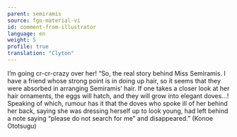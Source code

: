 ```yaml
---
parent: semiramis
source: fgo-material-vi
id: comment-from-illustrator
language: en
weight: 5
profile: true
translation: "Clyton"
---
```


I’m going cr-cr-crazy over her! “So, the real story behind Miss Semiramis. I have a friend whose strong point is in doing up hair, so it seems that they were absorbed in arranging Semiramis’ hair. If one takes a closer look at her hair ornaments, the eggs will hatch, and they will grow into elegant doves…! Speaking of which, rumour has it that the doves who spoke ill of her behind her back, saying she was dressing herself up to look young, had left behind a note saying “please do not search for me” and disappeared.” (Konoe Ototsugu)
